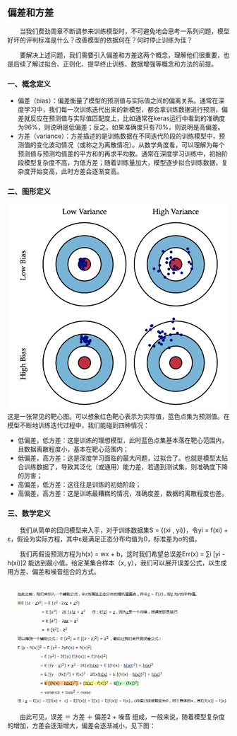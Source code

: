 ## 偏差和方差

　　当我们费劲周章不断调参来训练模型时，不可避免地会思考一系列问题，模型好坏的评判标准是什么？改善模型的依据何在？何时停止训练为佳？

　　要解决上述问题，我们需要引入偏差和方差这两个概念，理解他们很重要，也是后续了解过拟合、正则化、提早终止训练、数据增强等概念和方法的前提。

 
### 一、概念定义

   * 偏差（bias）：偏差衡量了模型的预测值与实际值之间的偏离关系。通常在深度学习中，我们每一次训练迭代出来的新模型，都会拿训练数据进行预测，偏差就反应在预测值与实际值匹配度上，比如通常在keras运行中看到的准确度为96%，则说明是低偏差；反之，如果准确度只有70%，则说明是高偏差。
   * 方差（variance）：方差描述的是训练数据在不同迭代阶段的训练模型中，预测值的变化波动情况（或称之为离散情况）。从数学角度看，可以理解为每个预测值与预测均值差的平方和的再求平均数。通常在深度学习训练中，初始阶段模型复杂度不高，为低方差；随着训练量加大，模型逐步拟合训练数据，复杂度开始变高，此时方差会逐渐变高。
   
### 二、图形定义
![图形定义_首页](./img/ml/图形定义.png)
这是一张常见的靶心图。可以想象红色靶心表示为实际值，蓝色点集为预测值。在模型不断地训练迭代过程中，我们能碰到四种情况：

* 低偏差，低方差：这是训练的理想模型，此时蓝色点集基本落在靶心范围内，且数据离散程度小，基本在靶心范围内；
* 低偏差，高方差：这是深度学习面临的最大问题，过拟合了。也就是模型太贴合训练数据了，导致其泛化（或通用）能力差，若遇到测试集，则准确度下降的厉害；
* 高偏差，低方差：这往往是训练的初始阶段；
* 高偏差，高方差：这是训练最糟糕的情况，准确度差，数据的离散程度也差。

### 三、数学定义

　　我们从简单的回归模型来入手，对于训练数据集S = {(xi , yi)}，令yi = f(xi) + ε，假设为实际方程，其中ε是满足正态分布均值为0，标准差为σ的值。

　　我们再假设预测方程为h(x) = wx + b，这时我们希望总误差Err(x) = ∑i [yi - h(xi)]2 能达到最小值。给定某集合样本（x, y），我们可以展开误差公式，以生成用方差、偏差和噪音组合的方式。

　　![数学定义1](./img/ml/20190720102211.png)

　　由此可见，误差 ＝ 方差 ＋ 偏差2 + 噪音 组成，一般来说，随着模型复杂度的增加，方差会逐渐增大，偏差会逐渐减小，见下图：
